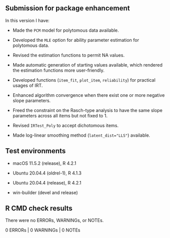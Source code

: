 ## Submission for package enhancement

In this version I have:

* Made the `PCM` model for polytomous data available.

* Developed the `MLE` option for ability parameter estimation for polytomous data.

* Revised the estimation functions to permit NA values.

* Made automatic generation of starting values available, which rendered the estimation functions more user-friendly.

* Developed functions (`item_fit`, `plot_item`, `reliability`) for practical usages of IRT.

* Enhanced algorithm convergence when there exist one or more negative slope parameters.

* Freed the constraint on the Rasch-type analysis to have the same slope parameters across all items but not fixed to 1.

* Revised `IRTest_Poly` to accept dichotomous items.

* Made log-linear smoothing method (`latent_dist="LLS"`) available.

  
## Test environments

* macOS 11.5.2 (release), R 4.2.1

* Ubuntu 20.04.4 (oldrel-1), R 4.1.3

* Ubuntu 20.04.4 (release), R 4.2.1

* win-builder (devel and release)


## R CMD check results

There were no ERRORs, WARNINGs, or NOTEs.

0 ERRORs | 0 WARNINGs | 0 NOTEs
